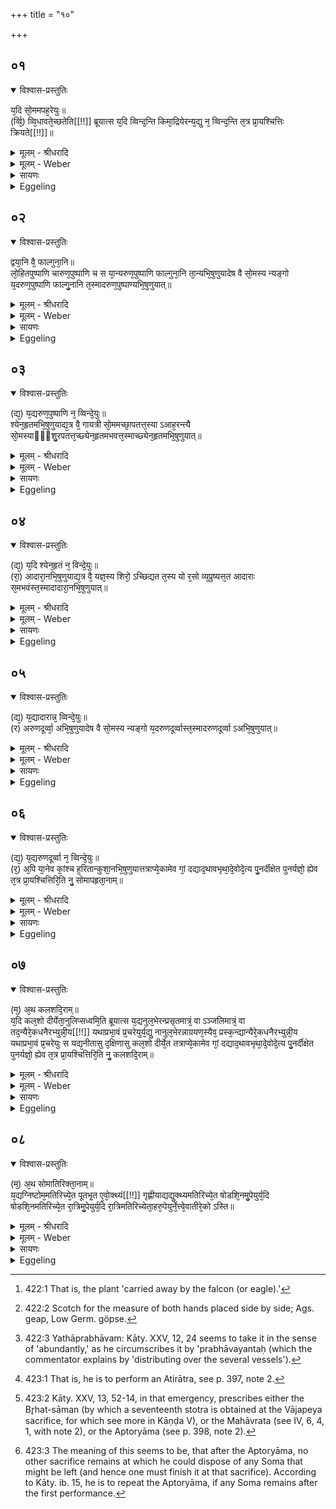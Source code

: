 +++
title = "१०"

+++


## ०१


<details open><summary>विश्वास-प्रस्तुतिः</summary>

य᳘दि सो᳘ममपह᳘रेयुः॥  
(र्व्वि᳘) व्वि᳘धावते᳘च्छतेति[[!!]] ब्रूयात्स य᳘दि व्विन्द᳘न्ति किमा᳘द्रियेरन्य᳘द्यु न᳘ व्विन्द᳘न्ति त᳘त्र प्रा᳘यश्चित्तिः क्रियते[[!!]]॥
</details>

<details><summary>मूलम् - श्रीधरादि</summary>

य᳘दि सो᳘ममपह᳘रेयुः॥  
(र्व्वि᳘) व्वि᳘धावते᳘च्छतेति[[!!]] ब्रूयात्स य᳘दि व्विन्द᳘न्ति किमा᳘द्रियेरन्य᳘द्यु न᳘ व्विन्द᳘न्ति त᳘त्र प्रा᳘यश्चित्तिः क्रियते[[!!]]॥
</details>

<details><summary>मूलम् - Weber</summary>

य᳘दि सो᳘ममपह᳘रेयुः॥  
वि᳘धावतेछते᳘ति ब्रूयात्स य᳘दि विन्द᳘न्ति किमा᳘द्रियेरन्य᳘द्यु न᳘ विन्द᳘न्ति त᳘त्र प्रा᳘यश्चित्तिः क्रि᳘यते॥
</details>

<details><summary>सायणः</summary>

…
</details>

<details><summary>Eggeling</summary>

1. If the Soma is carried off, let him say, 'Run about and seek!' If they find it, why should they care? But if they do not find it, atonement is made therefore.
</details>


## ०२


<details open><summary>विश्वास-प्रस्तुतिः</summary>

द्वया᳘नि वै᳘ फाल्गुना᳘नि॥  
लो᳘हितपुष्पाणि चारुण᳘पुष्पाणि च स या᳘न्यरुण᳘पुष्पाणि फाल्गुना᳘नि ता᳘न्यभि᳘षुणुयादेष वै सो᳘मस्य न्यङ्गो य᳘दरुण᳘पुष्पाणि फाल्गु᳘नानि त᳘स्मादरुण᳘पुष्पाण्यभि᳘षुणुयात्॥
</details>

<details><summary>मूलम् - श्रीधरादि</summary>

द्वया᳘नि वै᳘ फाल्गुना᳘नि॥  
लो᳘हितपुष्पाणि चारुण᳘पुष्पाणि च स या᳘न्यरुण᳘पुष्पाणि फाल्गुना᳘नि ता᳘न्यभि᳘षुणुयादेष वै सो᳘मस्य न्यङ्गो य᳘दरुण᳘पुष्पाणि फाल्गु᳘नानि त᳘स्मादरुण᳘पुष्पाण्यभि᳘षुणुयात्॥
</details>

<details><summary>मूलम् - Weber</summary>

द्वया᳘नि वै᳘ फाल्गुना᳘नि॥  
लो᳘हितपुष्पाणि चारुण᳘पुष्पाणि च स या᳘न्यरुण᳘पुष्पाणि फाल्गुना᳘नि ता᳘न्यभि᳘षुणुयादेष वै सो᳘मस्य न्यङ्गो य᳘दरुण᳘पुष्पाणि फाल्गु᳘नानि तस्मादरुण᳘पुष्पाण्यभि᳘षुणुयात्॥
</details>

<details><summary>सायणः</summary>

…
</details>

<details><summary>Eggeling</summary>

2. Now there are two kinds of Phālguna plants,

the red-flowering and the brown-flowering. Those Phālguna plants which have brown flowers one may press; for they, the brown-flowering Phālgunas, are akin to the Soma-plant: therefore he may press those with brown flowers.
</details>


## ०३


<details open><summary>विश्वास-प्रस्तुतिः</summary>

(द्य᳘) य᳘द्यरुण᳘पुष्पाणि न᳘ व्विन्दे᳘युः॥  
श्येन᳘हृतमभि᳘षुणुयाद्य᳘त्र वै᳘ गायत्री सो᳘ममच्छा᳘पतत्त᳘स्या ऽआह᳘रन्त्यै सो᳘मस्याᳫँ᳭शु᳘रपतत्त᳘च्छ्येन᳘हृतमभवत्त᳘स्माच्छ्येन᳘हृतमभि᳘षुणुयात्॥
</details>

<details><summary>मूलम् - श्रीधरादि</summary>

(द्य᳘) य᳘द्यरुण᳘पुष्पाणि न᳘ व्विन्दे᳘युः॥  
श्येन᳘हृतमभि᳘षुणुयाद्य᳘त्र वै᳘ गायत्री सो᳘ममच्छा᳘पतत्त᳘स्या ऽआह᳘रन्त्यै सो᳘मस्याᳫँ᳭शु᳘रपतत्त᳘च्छ्येन᳘हृतमभवत्त᳘स्माच्छ्येन᳘हृतमभि᳘षुणुयात्॥
</details>

<details><summary>मूलम् - Weber</summary>

य᳘द्यरुण᳘पुष्पाणि न᳘ विन्दे᳘युः॥  
श्येन᳘हृतमभि᳘षुणुयाद्य᳘त्र वै᳘ गायत्री सो᳘ममछा᳘पतत्त᳘स्या आह᳘रन्त्यै सो᳘मस्यांशु᳘रपतत्त᳘छ्येन᳘हृतमभवत्त᳘स्माछ्ये᳘नहृतमभि᳘षुणुयात्॥
</details>

<details><summary>सायणः</summary>

…
</details>

<details><summary>Eggeling</summary>

3. If they cannot get brown-flowering (Phālgunas), he may press the Syenahr̥ta [^egg_977] plant. For when Gāyatrī flew up for Soma, a sprig of Soma fell from her, as she was bringing him: it became the Syenahr̥ta plant: therefore he may press the Syenahr̥ta plant.

[^egg_977]: 422:1 That is, the plant 'carried away by the falcon (or eagle).'
</details>


## ०४


<details open><summary>विश्वास-प्रस्तुतिः</summary>

(द्य᳘) य᳘दि श्येन᳘हृतं न᳘ विन्दे᳘युः॥  
(रा᳘) आदारा᳘नभि᳘षुणुयाद्य᳘त्र वै᳘ यज्ञ᳘स्य शिरो᳘ ऽच्छिद्यत त᳘स्य यो र᳘सो व्य᳘प्रुष्यत्त᳘त आदाराः स᳘मभवंस्त᳘स्मादादारा᳘नभि᳘षुणुयात्॥
</details>

<details><summary>मूलम् - श्रीधरादि</summary>

(द्य᳘) य᳘दि श्येन᳘हृतं न᳘ विन्दे᳘युः॥  
(रा᳘) आदारा᳘नभि᳘षुणुयाद्य᳘त्र वै᳘ यज्ञ᳘स्य शिरो᳘ ऽच्छिद्यत त᳘स्य यो र᳘सो व्य᳘प्रुष्यत्त᳘त आदाराः स᳘मभवंस्त᳘स्मादादारा᳘नभि᳘षुणुयात्॥
</details>

<details><summary>मूलम् - Weber</summary>

य᳘दि श्येन᳘हृतं न᳘ विन्दे᳘युः॥  
आदारा᳘नभि᳘षुणुयाद्य᳘त्र वै यज्ञ᳘स्य शिरो᳘ ऽछिद्यत त᳘स्य यो र᳘सो व्य᳘प्रुष्यत्त᳘त आदाराः स᳘मभवंस्त᳘स्मादादारा᳘नभि᳘षुणुयात्॥
</details>

<details><summary>सायणः</summary>

…
</details>

<details><summary>Eggeling</summary>

4. If they cannot get the Śyenahr̥ta, he may press Ādāra plants. For when the head of the sacrifice was cut off, then Ādāra plants sprung from the sap which spirted from it: therefore he may press Ādāra plants.
</details>


## ०५


<details open><summary>विश्वास-प्रस्तुतिः</summary>

(द्य᳘) य᳘द्यादारान्न᳘ व्विन्दे᳘युः॥  
(र) अरुणदूर्व्वा᳘ अभि᳘षुणुयादेष वै सो᳘मस्य न्यङ्गो य᳘दरुणदूर्व्वास्त᳘स्मादरुणदूर्व्वा ऽअभि᳘षुणुयात्॥
</details>

<details><summary>मूलम् - श्रीधरादि</summary>

(द्य᳘) य᳘द्यादारान्न᳘ व्विन्दे᳘युः॥  
(र) अरुणदूर्व्वा᳘ अभि᳘षुणुयादेष वै सो᳘मस्य न्यङ्गो य᳘दरुणदूर्व्वास्त᳘स्मादरुणदूर्व्वा ऽअभि᳘षुणुयात्॥
</details>

<details><summary>मूलम् - Weber</summary>

य᳘द्यादारान्न᳘ विन्दे᳘युः॥  
अरुणदूर्वा᳘ अभि᳘षुणुयादेष वै सो᳘मस्य न्यङ्गो य᳘दरुणदूर्वास्त᳘स्मादरुणदूर्वा᳘ अभि᳘षुणुयात्॥
</details>

<details><summary>सायणः</summary>

…
</details>

<details><summary>Eggeling</summary>

5. If they cannot get Ādāras, he may press brown Dūb (dūrvā) plants, for they, the brown Dūb plants, are akin to the Soma: therefore he may press brown Dūb plants.
</details>


## ०६


<details open><summary>विश्वास-प्रस्तुतिः</summary>

(द्य᳘) य᳘द्यरुणदूर्व्वा न᳘ व्विन्दे᳘युः॥  
(र᳘) अ᳘पि या᳘नेव कां᳘श्च ह᳘रितान्कुशा᳘नभि᳘षुणुयात्तत्राप्ये᳘कामेव गां᳘ दद्याद᳘थावभृथा᳘दे᳘वोदे᳘त्य पु᳘नर्दीक्षेत पुनर्यज्ञो᳘ ह्येव त᳘त्र प्रा᳘यश्चित्तिरि᳘ति नु᳘ सोमापहृता᳘नाम्॥
</details>

<details><summary>मूलम् - श्रीधरादि</summary>

(द्य᳘) य᳘द्यरुणदूर्व्वा न᳘ व्विन्दे᳘युः॥  
(र᳘) अ᳘पि या᳘नेव कां᳘श्च ह᳘रितान्कुशा᳘नभि᳘षुणुयात्तत्राप्ये᳘कामेव गां᳘ दद्याद᳘थावभृथा᳘दे᳘वोदे᳘त्य पु᳘नर्दीक्षेत पुनर्यज्ञो᳘ ह्येव त᳘त्र प्रा᳘यश्चित्तिरि᳘ति नु᳘ सोमापहृता᳘नाम्॥
</details>

<details><summary>मूलम् - Weber</summary>

य᳘द्यरुणदूर्वा न᳘ विन्दे᳘युः॥  
अ᳘पि या᳘नेव कां᳘श्च ह᳘रितान्कुशा᳘नभि᳘षुणुयात्तत्राप्ये᳘कामेव गां᳘ दद्याद᳘थावभृथा᳘देॗवोदे᳘त्य पु᳘नर्दीक्षेत पुनर्यज्ञोॗ ह्येव त᳘त्र प्रा᳘यश्चित्तिरि᳘ति नु᳘ सोमापहृता᳘नाम्॥
</details>

<details><summary>सायणः</summary>

…
</details>

<details><summary>Eggeling</summary>

6. If they cannot get brown Dūb plants, he may also press any kind of yellow Kuśa plants. In that case let him also give one cow; and, when he comes out of the purificatory bath, let him again become consecrated, for the atonement for that (use of plants other than Soma) is a second sacrifice. So much then as to those robbed of their Soma.
</details>


## ०७


<details open><summary>विश्वास-प्रस्तुतिः</summary>

(म᳘) अ᳘थ कलशदि᳘राम्॥  
य᳘दि कल᳘शो दीर्येता᳘नुलिप्सध्वमि᳘ति ब्रूयात्स य᳘द्यनुल᳘भेरन्प्रसृतमात्रं᳘ वा ऽञ्जलिमात्रं᳘ वा तद᳘न्यैरे᳘कधनैरभ्युन्नी᳘य[[!!]] यथाप्रभा᳘वं प्र᳘चरेयुर्य᳘द्यु᳘ नानुल᳘भेरन्नाग्रयण᳘स्यैव᳘ प्रस्क᳘न्द्यान्यैरे᳘कधनैरभ्युन्नी᳘य यथाप्रभा᳘वं प्र᳘चरेयुः स यद्य᳘नीतासु द᳘क्षिणासु कल᳘शो दीर्ये᳘त तत्राप्ये᳘कामेव गां᳘ दद्याद᳘थावभृथा᳘दे᳘वोदे᳘त्य पु᳘नर्दीक्षेत पुनर्यज्ञो᳘ ह्येव त᳘त्र प्रा᳘यश्चित्तिरि᳘ति नु᳘ कलशदि᳘राम्॥
</details>

<details><summary>मूलम् - श्रीधरादि</summary>

(म᳘) अ᳘थ कलशदि᳘राम्॥  
य᳘दि कल᳘शो दीर्येता᳘नुलिप्सध्वमि᳘ति ब्रूयात्स य᳘द्यनुल᳘भेरन्प्रसृतमात्रं᳘ वा ऽञ्जलिमात्रं᳘ वा तद᳘न्यैरे᳘कधनैरभ्युन्नी᳘य[[!!]] यथाप्रभा᳘वं प्र᳘चरेयुर्य᳘द्यु᳘ नानुल᳘भेरन्नाग्रयण᳘स्यैव᳘ प्रस्क᳘न्द्यान्यैरे᳘कधनैरभ्युन्नी᳘य यथाप्रभा᳘वं प्र᳘चरेयुः स यद्य᳘नीतासु द᳘क्षिणासु कल᳘शो दीर्ये᳘त तत्राप्ये᳘कामेव गां᳘ दद्याद᳘थावभृथा᳘दे᳘वोदे᳘त्य पु᳘नर्दीक्षेत पुनर्यज्ञो᳘ ह्येव त᳘त्र प्रा᳘यश्चित्तिरि᳘ति नु᳘ कलशदि᳘राम्॥
</details>

<details><summary>मूलम् - Weber</summary>

अ᳘थ कलशदि᳘राम्॥  
य᳘दि कल᳘शो दीर्येता᳘नुलिप्सध्वमि᳘ति ब्रूयात्स य᳘द्यनुल᳘भेरन्प्रसृतमात्रं᳘ वाञ्जलिमात्रं᳘ वा त᳘दन्यैरेकधनैरभ्युन्नी᳘य यथाप्रभा᳘वम् प्र᳘चरेयुर्य᳘द्युॗ नानुल᳘भेरन्नाग्रयण᳘स्यैव᳘ प्रस्क᳘न्द्यान्यैरे᳘कधनैरभ्युन्नी᳘य यथाप्रभा᳘वम् प्र᳘चरेयुः स यद्य᳘नीतासु द᳘क्षिणासु कल᳘शो दीर्ये᳘त तत्राप्ये᳘कामेव गां᳘ दद्याद᳘थावभृथा᳘देॗवोदे᳘त्य पु᳘नर्दीक्षेत पुनर्यज्ञोॗ ह्येव त᳘त्र प्रा᳘यश्चित्तिरि᳘ति नु᳘ कलशदि᳘राम्॥
</details>

<details><summary>सायणः</summary>

…
</details>

<details><summary>Eggeling</summary>

7. Now as to those who burst their Soma-trough (kalaśa). If the trough bursts, let him say, 'Try to catch it!' If they catch a handful or a goupenful [^egg_978] (of Soma), let them perform, as far as is in their power [^egg_979],

[^egg_978]: 422:2 Scotch for the measure of both hands placed side by side; Ags. geap, Low Germ. göpse.

[^egg_979]: 422:3 Yathāprabhāvam: Kāty. XXV, 12, 24 seems to take it in the  sense of 'abundantly,' as he circumscribes it by 'prabhāvayantaḥ (which the commentator explains by 'distributing over the several vessels').

after pouring (water) to it from other ekadhana pitchers. But if they do not catch any, let them perform, as far as is in their power, after pouring out some of the Āgrayaṇa and pouring (water) thereto from other ekadhana pitchers. And if the trough bursts before the dakshiṇā (cows) have been led up, let him then give one cow; and after coming out from the purificatory bath, let him be consecrated again; for the atonement for that (mishap) is a second sacrifice. So much then as to those who burst the trough.
</details>


## ०८


<details open><summary>विश्वास-प्रस्तुतिः</summary>

(म᳘) अ᳘थ सोमातिरिक्ता᳘नाम्॥  
य᳘द्यग्निष्टोम᳘मतिरिच्ये᳘त पूतभृ᳘त ए᳘वो᳘क्थ्यं[[!!]] गृह्णीयाद्यद्यु᳘क्थ्यमतिरिच्ये᳘त षोडशि᳘नमु᳘पेयुर्य᳘दि षोडशि᳘नमतिरिच्ये᳘त रा᳘त्रिमु᳘पेयुर्य᳘दि रा᳘त्रिमतिरिच्येता᳘हरु᳘पेयुर्ने᳘त्त्वे᳘वातीरे᳘को ऽस्ति॥
</details>

<details><summary>मूलम् - श्रीधरादि</summary>

(म᳘) अ᳘थ सोमातिरिक्ता᳘नाम्॥  
य᳘द्यग्निष्टोम᳘मतिरिच्ये᳘त पूतभृ᳘त ए᳘वो᳘क्थ्यं[[!!]] गृह्णीयाद्यद्यु᳘क्थ्यमतिरिच्ये᳘त षोडशि᳘नमु᳘पेयुर्य᳘दि षोडशि᳘नमतिरिच्ये᳘त रा᳘त्रिमु᳘पेयुर्य᳘दि रा᳘त्रिमतिरिच्येता᳘हरु᳘पेयुर्ने᳘त्त्वे᳘वातीरे᳘को ऽस्ति॥
</details>

<details><summary>मूलम् - Weber</summary>

अ᳘थ सोमातिरिक्ता᳘नाम्॥  
य᳘द्यग्निष्टोम᳘मतिरिच्ये᳘त पूतभृ᳘त एॗवोक्थ्यं᳘ गृह्णीयाद्य᳘द्युक्थ्य᳘मतिरिच्ये᳘त षोडशि᳘नमु᳘पेयुर्य᳘दि षोडशि᳘नमतिरिच्ये᳘त रा᳘त्रिमु᳘पेयुर्य᳘दि रा᳘त्रिमतिरिच्येता᳘हरु᳘पेयुर्नेॗत्त्वेॗवातीरेॗको ऽस्ति॥
</details>

<details><summary>सायणः</summary>

…
</details>

<details><summary>Eggeling</summary>

8. Then as to those by whom any Soma is left over. If any (Soma) be left after the Agnishṭoma, let him draw the Ukthya cup from the Pūtabhr̥t. If any be left after the Ukthya, let him undertake the Shoḍaśin. If any be left after the Shoḍaśin, let them undertake a night (performance) [^egg_980]. If any be left after the night (performance), let them undertake a day (performance) [^egg_981]. But nothing, surely, remains after that [^egg_982].

[^egg_980]: 423:1 That is, he is to perform an Atirātra, see p. 397, note 2.

[^egg_981]: 423:2 Kāty. XXV, 13, 52-14, in that emergency, prescribes either the Br̥hat-sāman (by which a seventeenth stotra is obtained at the Vājapeya sacrifice, for which see more in Kāṇḍa V), or the Mahāvrata (see IV, 6, 4, 1, with note 2), or the Aptoryāma (see p. 398, note 2).

[^egg_982]: 423:3 The meaning of this seems to be, that after the Aptoryāma, no other sacrifice remains at which he could dispose of any Soma that might be left (and hence one must finish it at that sacrifice). According to Kāty. ib. 15, he is to repeat the Aptoryāma, if any Soma remains after the first performance.
</details>

